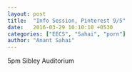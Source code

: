 ```yaml
---
layout: post
title:  "Info Session, Pinterest 9/5"
date:   2016-03-29 10:10:10 +0530
categories: ["EECS", "Sahai", "porn"]
author: "Anant Sahai"
---
```

5pm Sibley Auditorium
